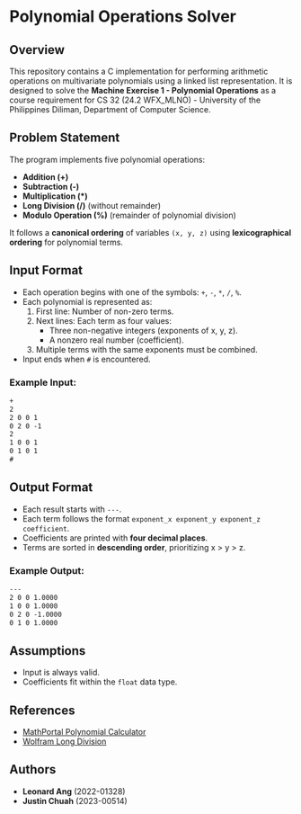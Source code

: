 # Polynomial Operations Solver

## Overview
This repository contains a C implementation for performing arithmetic operations on multivariate polynomials using a linked list representation. It is designed to solve the **Machine Exercise 1 - Polynomial Operations** as a course requirement for CS 32 (24.2 WFX_MLNO) - University of the Philippines Diliman, Department of Computer Science. 

## Problem Statement
The program implements five polynomial operations:

- **Addition (+)**
- **Subtraction (-)**
- **Multiplication (*)**
- **Long Division (/)** (without remainder)
- **Modulo Operation (%)** (remainder of polynomial division)

It follows a **canonical ordering** of variables `(x, y, z)` using **lexicographical ordering** for polynomial terms.

## Input Format
- Each operation begins with one of the symbols: `+`, `-`, `*`, `/`, `%`.
- Each polynomial is represented as:
  1. First line: Number of non-zero terms.
  2. Next lines: Each term as four values:
     - Three non-negative integers (exponents of x, y, z).
     - A nonzero real number (coefficient).
  3. Multiple terms with the same exponents must be combined.
- Input ends when `#` is encountered.

### Example Input:
```txt
+
2
2 0 0 1
0 2 0 -1
2
1 0 0 1
0 1 0 1
#
```

## Output Format
- Each result starts with `---`.
- Each term follows the format `exponent_x exponent_y exponent_z coefficient`.
- Coefficients are printed with **four decimal places**.
- Terms are sorted in **descending order**, prioritizing x > y > z.

### Example Output:
```txt
---
2 0 0 1.0000
1 0 0 1.0000
0 2 0 -1.0000
0 1 0 1.0000
```

## Assumptions
- Input is always valid.
- Coefficients fit within the `float` data type.

## References
- [MathPortal Polynomial Calculator](https://www.mathportal.org/calculators/polynomials-solvers/polynomials-operations-calculator.php)
- [Wolfram Long Division](https://library.wolfram.com/webMathematica/Education/LongDivide.jsp)

## Authors
- **Leonard Ang** (2022-01328) 
- **Justin Chuah** (2023-00514)
 
